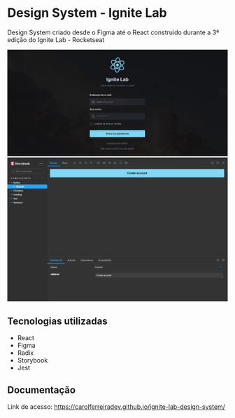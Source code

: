 # Design System - Ignite Lab

Design System criado desde o Figma até o React construido durante a 3ª edição do Ignite Lab - Rocketseat


![login](https://github.com/carolferreiradev/ignite-lab-design-system/blob/master/public/screens/login.png)
![doc](https://github.com/carolferreiradev/ignite-lab-design-system/blob/master/public/screens/documentation.png)


## Tecnologias utilizadas

* React
* Figma
* Radix
* Storybook
* Jest

## Documentação

Link de acesso: https://carolferreiradev.github.io/ignite-lab-design-system/
